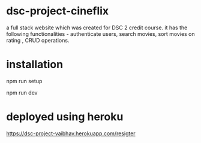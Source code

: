 # dsc-project-cineflix

a full stack website which was created for DSC 2 credit course. it has the following functionalities - authenticate users, search movies, sort movies on rating , CRUD operations.

# installation 

npm run setup 

npm run dev

# deployed using heroku
https://dsc-project-vaibhav.herokuapp.com/resigter

